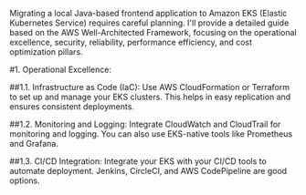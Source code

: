 Migrating a local Java-based frontend application to Amazon EKS (Elastic Kubernetes Service) requires careful planning. I'll provide a detailed guide based on the AWS Well-Architected Framework, focusing on the operational excellence, security, reliability, performance efficiency, and cost optimization pillars.

#1. Operational Excellence:

##1.1. Infrastructure as Code (IaC): Use AWS CloudFormation or Terraform to set up and manage your EKS clusters. This helps in easy replication and ensures consistent deployments.

##1.2. Monitoring and Logging: Integrate CloudWatch and CloudTrail for monitoring and logging. You can also use EKS-native tools like Prometheus and Grafana.

##1.3. CI/CD Integration: Integrate your EKS with your CI/CD tools to automate deployment. Jenkins, CircleCI, and AWS CodePipeline are good options.
